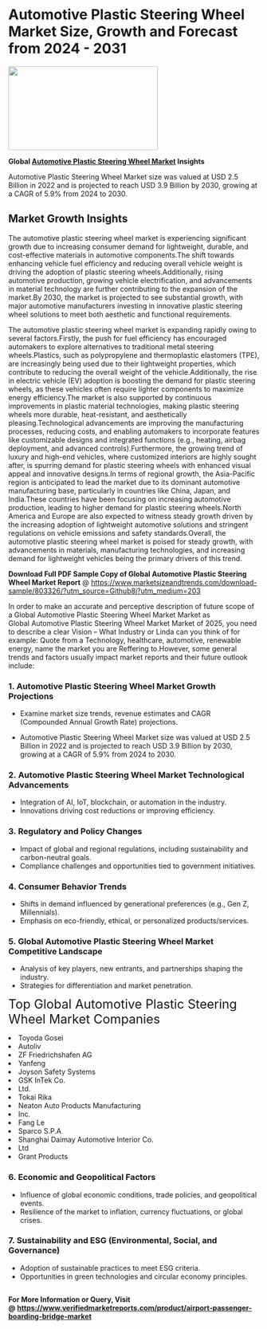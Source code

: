 <H1>Automotive Plastic Steering Wheel Market Size, Growth and Forecast from 2024 - 2031</H1><img class="aligncenter size-medium wp-image-584254" src="https://thirdeyenews.in/wp-content/uploads/2024/09/Global-Market-Research-300x168.jpeg" alt="" width="300" height="168" /><p><strong>Global&nbsp;<a href="https://www.marketsizeandtrends.com/download-sample/803326/?utm_source=Github8j?utm_medium=203">Automotive Plastic Steering Wheel Market</a> Insights</strong></p><p>Automotive Plastic Steering Wheel Market size was valued at USD 2.5 Billion in 2022 and is projected to reach USD 3.9 Billion by 2030, growing at a CAGR of 5.9% from 2024 to 2030.</p><p><h2>Market Growth Insights</h2> <p>The automotive plastic steering wheel market is experiencing significant growth due to increasing consumer demand for lightweight, durable, and cost-effective materials in automotive components.The shift towards enhancing vehicle fuel efficiency and reducing overall vehicle weight is driving the adoption of plastic steering wheels.Additionally, rising automotive production, growing vehicle electrification, and advancements in material technology are further contributing to the expansion of the market.By 2030, the market is projected to see substantial growth, with major automotive manufacturers investing in innovative plastic steering wheel solutions to meet both aesthetic and functional requirements.</p> <p>The automotive plastic steering wheel market is expanding rapidly owing to several factors.Firstly, the push for fuel efficiency has encouraged automakers to explore alternatives to traditional metal steering wheels.Plastics, such as polypropylene and thermoplastic elastomers (TPE), are increasingly being used due to their lightweight properties, which contribute to reducing the overall weight of the vehicle.Additionally, the rise in electric vehicle (EV) adoption is boosting the demand for plastic steering wheels, as these vehicles often require lighter components to maximize energy efficiency.The market is also supported by continuous improvements in plastic material technologies, making plastic steering wheels more durable, heat-resistant, and aesthetically pleasing.Technological advancements are improving the manufacturing processes, reducing costs, and enabling automakers to incorporate features like customizable designs and integrated functions (e.g., heating, airbag deployment, and advanced controls).Furthermore, the growing trend of luxury and high-end vehicles, where customized interiors are highly sought after, is spurring demand for plastic steering wheels with enhanced visual appeal and innovative designs.In terms of regional growth, the Asia-Pacific region is anticipated to lead the market due to its dominant automotive manufacturing base, particularly in countries like China, Japan, and India.These countries have been focusing on increasing automotive production, leading to higher demand for plastic steering wheels.North America and Europe are also expected to witness steady growth driven by the increasing adoption of lightweight automotive solutions and stringent regulations on vehicle emissions and safety standards.Overall, the automotive plastic steering wheel market is poised for steady growth, with advancements in materials, manufacturing technologies, and increasing demand for lightweight vehicles being the primary drivers of this trend.</p> <p><span class=""><strong>Download Full PDF Sample Copy of Global Automotive Plastic Steering Wheel Market Report</strong> @ <a href="https://www.marketsizeandtrends.com/download-sample/803326/?utm_source=Github8j?utm_medium=203" target="_blank">https://www.marketsizeandtrends.com/download-sample/803326/?utm_source=Github8j?utm_medium=203</a></span></p><p>In order to make an accurate and perceptive description of future scope of a Global&nbsp;Automotive Plastic Steering Wheel Market Market as Global&nbsp;Automotive Plastic Steering Wheel Market Market of 2025, you need to describe a clear Vision &ndash; What Industry or Linda can you think of for example: Quote from a Technology, healthcare, automotive, renewable energy, name the market you are Reffering to.However, some general trends and factors usually impact market reports and their future outlook include:</p><h3>1.&nbsp;<strong>Automotive Plastic Steering Wheel Market Growth Projections</strong></h3><ul><li>Examine market size trends, revenue estimates and CAGR (Compounded Annual Growth Rate) projections.</li><li><p>Automotive Plastic Steering Wheel Market size was valued at USD 2.5 Billion in 2022 and is projected to reach USD 3.9 Billion by 2030, growing at a CAGR of 5.9% from 2024 to 2030.</p></li></ul><h3>2.&nbsp;<strong>Automotive Plastic Steering Wheel Market Technological Advancements</strong></h3><ul><li>Integration of AI, IoT, blockchain, or automation in the industry.</li><li>Innovations driving cost reductions or improving efficiency.</li></ul><h3>3.&nbsp;<strong>Regulatory and Policy Changes</strong></h3><ul><li>Impact of global and regional regulations, including sustainability and carbon-neutral goals.</li><li>Compliance challenges and opportunities tied to government initiatives.</li></ul><h3>4.&nbsp;<strong>Consumer Behavior Trends</strong></h3><ul><li>Shifts in demand influenced by generational preferences (e.g., Gen Z, Millennials).</li><li>Emphasis on eco-friendly, ethical, or personalized products/services.</li></ul><h3>5.&nbsp;<strong>Global Automotive Plastic Steering Wheel Market Competitive Landscape</strong></h3><ul><li>Analysis of key players, new entrants, and partnerships shaping the industry.</li><li>Strategies for differentiation and market penetration.</li></ul><p data-pm-slice="1 1 []"><span style="color: inherit; font-family: inherit; font-size: 25px;">Top Global Automotive Plastic Steering Wheel Market Companies</span></p><div class="" data-test-id=""><p><li>Toyoda Gosei</li><li> Autoliv</li><li> ZF Friedrichshafen AG</li><li> Yanfeng</li><li> Joyson Safety Systems</li><li> GSK InTek Co.</li><li> Ltd.</li><li> Tokai Rika</li><li> Neaton Auto Products Manufacturing</li><li> Inc.</li><li> Fang Le</li><li> Sparco S.P.A</li><li> Shanghai Daimay Automotive Interior Co.</li><li> Ltd</li><li> Grant Products</li></p></div><h3>6.&nbsp;<strong>Economic and Geopolitical Factors</strong></h3><ul><li>Influence of global economic conditions, trade policies, and geopolitical events.</li><li>Resilience of the market to inflation, currency fluctuations, or global crises.</li></ul><h3>7.&nbsp;<strong>Sustainability and ESG (Environmental, Social, and Governance)</strong></h3><ul><li>Adoption of sustainable practices to meet ESG criteria.</li><li>Opportunities in green technologies and circular economy principles.</li></ul><h2><strong style="font-size: 14px;">For More Information or Query, Visit @&nbsp;</strong><a style="background-color: #ffffff; font-size: 14px;" href="https://www.marketsizeandtrends.com/report/automotive-plastic-steering-wheel-market/" target="_blank">https://www.verifiedmarketreports.com/product/airport-passenger-boarding-bridge-market</a></h2>